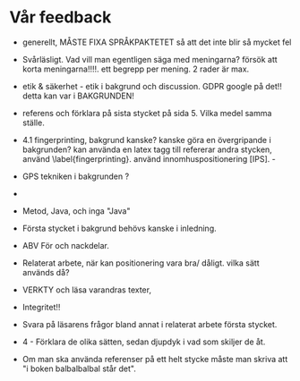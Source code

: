 # Vår feedback
 - generellt, MÅSTE FIXA SPRÅKPAKTETET så att det inte blir så mycket fel

 - Svårläsligt. Vad vill man egentligen säga med meningarna? försök att korta meningarna!!!!. ett begrepp per mening. 2 rader är max.

  - etik & säkerhet - etik i bakgrund och discussion.  GDPR google på det!! detta kan var i BAKGRUNDEN!

  - referens och förklara på sista stycket på sida 5. Vilka medel samma ställe.

  - 4.1 fingerprinting, bakgrund kanske? kanske göra en övergripande i bakgrunden?  kan använda en latex tagg till refererar andra stycken, använd \label{fingerprinting}. använd innomhuspositionering [IPS]. \-

  - GPS tekniken i bakgrunden ?
  -
  - Metod, Java, och inga "Java"

  - Första stycket i bakgrund behövs kanske i inledning.

  - ABV För och nackdelar.

  - Relaterat arbete, när kan positionering vara bra/ dåligt. vilka sätt används då?


  - VERKTY och läsa varandras texter,
  - Integritet!!
  - Svara på läsarens frågor bland annat i relaterat arbete första stycket.

  - 4 - Förklara de olika sätten, sedan djupdyk i vad som skiljer de åt.
  - Om man ska använda referenser på ett helt stycke måste man skriva att "i boken balbalbalbal står det".
